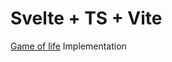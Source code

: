 # Svelte + TS + Vite

[Game of life](https://en.wikipedia.org/wiki/Conway%27s_Game_of_Life) Implementation
